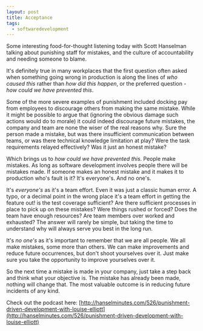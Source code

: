 ```yaml
---
layout: post
title: Acceptance
tags:
  - softwaredevelopment
---
```


Some interesting food-for-thought listening today with Scott Hanselman talking about
punishing staff for mistakes, and the culture of accountability and needing someone
to blame.

It's definitely true in many workplaces that the first question often asked when
something going wrong in production is along the lines of *who caused this* rather than
*how did this happen*, or the preferred question - *how could we have prevented this*.

Some of the more severe examples of punishment included docking pay from employees
to discourage others from making the same mistake. While it might be possible to argue
that (ignoring the obvious damage such actions would do to morale) it could indeed
discourage future mistakes, the company and team are none the wiser of the real
reasons why. Sure the person made a mistake, but was there insufficient communication
between teams, or was there technical knowledge limitation at play? Were the task
requirements relayed effectively? Was it just an honest mistake?

Which brings us to *how could we have prevented this*. People make mistakes. As long
as software development involves people there will be mistakes made. If someone
makes an honest mistake and it makes it to production who's fault is it? It's everyone's.
And no one's.

It's *everyone's* as it's a team effort. Even it was just a classic human error. A typo,
or a decimal point in the wrong place it's a team effort in getting the feature out!
is the test coverage sufficient? Are there sufficient processes in place to pick
up on these mistakes? Were things rushed or forced? Does the team have enough resources?
Are team members over worked and exhausted? The answer will rarely be simple, but taking the time to understand why will always
serve you best in the long run.

It's *no one's* as it's important to remember that we are all people. We all make mistakes,
some more than others. We can make improvements and reduce future occurrences, but
don't shoot yourselves over it. Just make sure you take the opportunity to improve
yourselves over it.

So the next time a mistake is made in your company, just take a step back and think
what your objective is. The mistake has already been made, nothing will change that.
The most valuable outcome is in reducing future incidents of any kind.

Check out the podcast here: [http://hanselminutes.com/526/punishment-driven-development-with-louise-elliott](http://hanselminutes.com/526/punishment-driven-development-with-louise-elliott)
